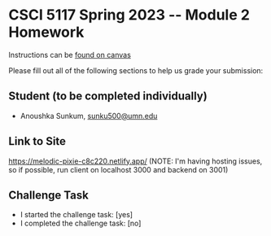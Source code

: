 # CSCI 5117 Spring 2023 -- Module 2 Homework


Instructions can be [found on canvas](https://canvas.umn.edu/courses/355584/pages/homework-2)

Please fill out all of the following sections to help us grade your submission:

## Student (to be completed individually)

* Anoushka Sunkum, sunku500@umn.edu

## Link to Site

https://melodic-pixie-c8c220.netlify.app/
(NOTE: I'm having hosting issues, so if possible, run client on localhost 3000 and backend on 3001)

## Challenge Task

* I started the challenge task: [yes]
* I completed the challenge task: [no]

